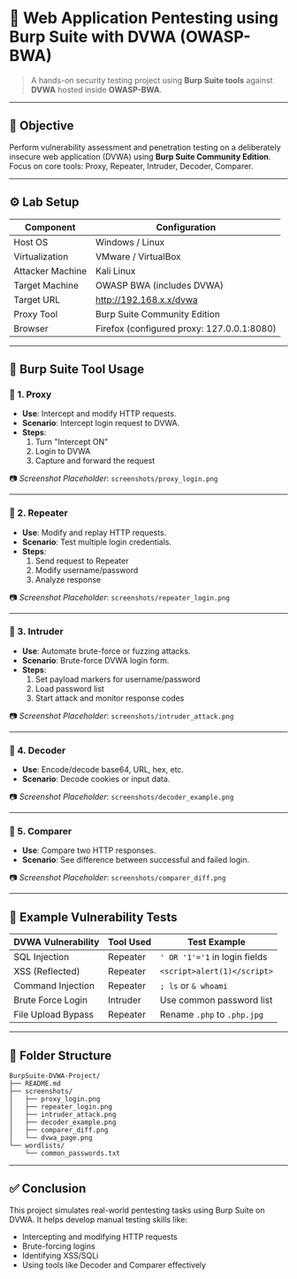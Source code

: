 # 🔐 Web Application Pentesting using Burp Suite with DVWA (OWASP-BWA)

> A hands-on security testing project using **Burp Suite tools** against **DVWA** hosted inside **OWASP-BWA**.

---

## 📌 Objective

Perform vulnerability assessment and penetration testing on a deliberately insecure web application (DVWA) using **Burp Suite Community Edition**. Focus on core tools: Proxy, Repeater, Intruder, Decoder, Comparer.

---

## ⚙️ Lab Setup

| Component          | Configuration                                    |
|-------------------|--------------------------------------------------|
| Host OS           | Windows / Linux                                  |
| Virtualization    | VMware / VirtualBox                              |
| Attacker Machine  | Kali Linux                                       |
| Target Machine    | OWASP BWA (includes DVWA)                        |
| Target URL        | http://192.168.x.x/dvwa                          |
| Proxy Tool        | Burp Suite Community Edition                     |
| Browser           | Firefox (configured proxy: 127.0.0.1:8080)       |

---

## 🧰 Burp Suite Tool Usage

### 🔹 1. Proxy

- **Use**: Intercept and modify HTTP requests.
- **Scenario**: Intercept login request to DVWA.
- **Steps**:
  1. Turn "Intercept ON"
  2. Login to DVWA
  3. Capture and forward the request

📷 _Screenshot Placeholder_: `screenshots/proxy_login.png`

---

### 🔹 2. Repeater

- **Use**: Modify and replay HTTP requests.
- **Scenario**: Test multiple login credentials.
- **Steps**:
  1. Send request to Repeater
  2. Modify username/password
  3. Analyze response

📷 _Screenshot Placeholder_: `screenshots/repeater_login.png`

---

### 🔹 3. Intruder

- **Use**: Automate brute-force or fuzzing attacks.
- **Scenario**: Brute-force DVWA login form.
- **Steps**:
  1. Set payload markers for username/password
  2. Load password list
  3. Start attack and monitor response codes

📷 _Screenshot Placeholder_: `screenshots/intruder_attack.png`

---

### 🔹 4. Decoder

- **Use**: Encode/decode base64, URL, hex, etc.
- **Scenario**: Decode cookies or input data.

📷 _Screenshot Placeholder_: `screenshots/decoder_example.png`

---

### 🔹 5. Comparer

- **Use**: Compare two HTTP responses.
- **Scenario**: See difference between successful and failed login.

📷 _Screenshot Placeholder_: `screenshots/comparer_diff.png`

---

## 🔎 Example Vulnerability Tests

| DVWA Vulnerability     | Tool Used  | Test Example                        |
|------------------------|------------|-------------------------------------|
| SQL Injection          | Repeater   | `' OR '1'='1` in login fields       |
| XSS (Reflected)        | Repeater   | `<script>alert(1)</script>`        |
| Command Injection      | Repeater   | `; ls` or `& whoami`                |
| Brute Force Login      | Intruder   | Use common password list            |
| File Upload Bypass     | Repeater   | Rename `.php` to `.php.jpg`         |

---

## 📁 Folder Structure

```
BurpSuite-DVWA-Project/
├── README.md
├── screenshots/
│   ├── proxy_login.png
│   ├── repeater_login.png
│   ├── intruder_attack.png
│   ├── decoder_example.png
│   ├── comparer_diff.png
│   └── dvwa_page.png
└── wordlists/
    └── common_passwords.txt
```

---

## ✅ Conclusion

This project simulates real-world pentesting tasks using Burp Suite on DVWA. It helps develop manual testing skills like:
- Intercepting and modifying HTTP requests
- Brute-forcing logins
- Identifying XSS/SQLi
- Using tools like Decoder and Comparer effectively
